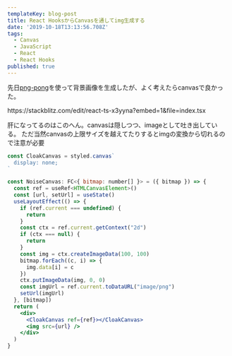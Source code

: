 ```yaml
---
templateKey: blog-post
title: React HooksからCanvasを通してimg生成する
date: '2019-10-18T13:13:56.708Z'
tags: 
  - Canvas
  - JavaScript
  - React
  - React Hooks
published: true
---
```


先日[png-pong](https://terrier.dev/blog/2019/20191014170357-png-pong-draw-image/)を使って背景画像を生成したが、よく考えたらcanvasで良かった。

<sb-iframe height="500px">
  https://stackblitz.com/edit/react-ts-x3yyna?embed=1&file=index.tsx
</sb-iframe>


肝になってるのはこのへん。canvasは隠しつつ、imageとして吐き出している。
ただ当然canvasの上限サイズを越えてたりするとimgの変換から切れるので注意が必要

```jsx
const CloakCanvas = styled.canvas`
  display: none;
`

const NoiseCanvas: FC<{ bitmap: number[] }> = ({ bitmap }) => {
  const ref = useRef<HTMLCanvasElement>()
  const [url, setUrl] = useState()
  useLayoutEffect(() => {
    if (ref.current === undefined) {
      return
    }
    const ctx = ref.current.getContext("2d")
    if (ctx === null) {
      return
    }
    const img = ctx.createImageData(100, 100)
    bitmap.forEach((c, i) => {
      img.data[i] = c
    })
    ctx.putImageData(img, 0, 0)
    const imgUrl = ref.current.toDataURL("image/png")
    setUrl(imgUrl)
  }, [bitmap])
  return (
    <div>
      <CloakCanvas ref={ref}></CloakCanvas>
      <img src={url} />
    </div>
  )
}

